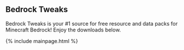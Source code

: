 ## Bedrock Tweaks

Bedrock Tweaks is your #1 source for free resource and data packs for Minecraft Bedrock! Enjoy the downloads below.

{% include mainpage.html %}

